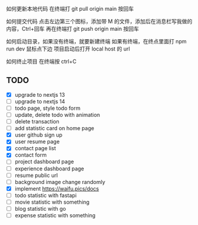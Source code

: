 如何更新本地代码
在终端打 git pull origin main 按回车

如何提交代码
点击左边第三个图标，添加带 M 的文件，添加后在消息栏写我做的内容，Ctrl+回车
再在终端打 git push origin main 按回车

如何启动目录，如果没有终端，就要新建终端
如果有终端，在终点里面打 npm run dev 鼠标点下边
项目启动后打开 local host 的 url

如何终止项目
在终端按 ctrl+C

## TODO

- [x] upgrade to nextjs 13
- [ ] upgrade to nextjs 14
- [ ] todo page, style todo form
- [ ] update, delete todo with animation
- [ ] delete transaction
- [ ] add statistic card on home page
- [x] user github sign up
- [x] user resume page
- [x] contact page list
- [x] contact form
- [ ] project dashboard page
- [ ] experience dashboard page
- [ ] resume public url
- [ ] background image change randomly
- [x] implement https://waifu.pics/docs
- [ ] todo statistic with fastapi
- [ ] movie statistic with something
- [ ] blog statistic with go
- [ ] expense statistic with something
